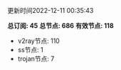 更新时间2022-12-11 00:35:43

**总订阅: 45**
**总节点: 686**
**有效节点: 118**
- v2ray节点: 110
- ss节点: 1
- trojan节点: 7
